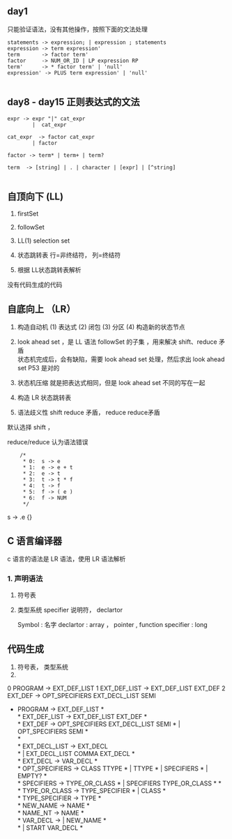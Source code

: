 

## day1
只能验证语法，没有其他操作，按照下面的文法处理
```
statements -> expression; | expression ; statements
expression -> term expression'
term       -> factor term'
factor     -> NUM_OR_ID | LP expression RP
term'      -> * factor term' | 'null'
expression' -> PLUS term expression' | 'null'


```

## day8 - day15 正则表达式的文法

```
expr -> expr "|" cat_expr 
        |  cat_expr

cat_expr  -> factor cat_expr
        | factor

factor -> term* | term+ | term?

term  -> [string] | . | character | [expr] | [^string]


```

## 自顶向下 (LL)

1. firstSet

2. followSet

3. LL(1) selection set 

4. 状态跳转表 行=非终结符， 列=终结符

5. 根据 LL状态跳转表解析

没有代码生成的代码  


## 自底向上 （LR）

1. 构造自动机
(1) 表达式
(2) 闭包
(3) 分区
(4) 构造新的状态节点


2. look ahead set   ，是 LL 语法 followSet 的子集 ，用来解决 shift、reduce 矛盾  
状态机完成后，会有缺陷，需要 look ahead set 处理，然后求出 look ahead set
P53 是对的

3. 状态机压缩
就是把表达式相同，但是 look ahead set 不同的写在一起

3. 构造 LR 状态跳转表

4. 语法歧义性  shift reduce 矛盾， reduce reduce矛盾

默认选择 shift ， 

reduce/reduce 认为语法错误





    	/*
    	 * 0:  s -> e
    	 * 1:  e -> e + t
    	 * 2:  e -> t
    	 * 3:  t -> t * f
    	 * 4:  t -> f
    	 * 5:  f -> ( e )
    	 * 6:  f -> NUM
    	 */


s -> .e {}



  

## C 语言编译器

c 语言的语法是  LR 语法，使用 LR 语法解析



### 1. 声明语法


1. 符号表
2. 类型系统   specifier 说明符， declartor 

   Symbol :  名字
   declartor :   array ， pointer  , function
   specifier :  long  


## 代码生成
1. 符号表， 类型系统
2. 






0 PROGRAM -> EXT_DEF_LIST
1 EXT_DEF_LIST -> EXT_DEF_LIST EXT_DEF
2 EXT_DEF -> OPT_SPECIFIERS EXT_DECL_LIST  SEMI

             
*  PROGRAM -> EXT_DEF_LIST
    	 *  
    	 *  EXT_DEF_LIST -> EXT_DEF_LIST EXT_DEF
    	 *  
    	 *  EXT_DEF -> OPT_SPECIFIERS EXT_DECL_LIST  SEMI 
    	 *             | OPT_SPECIFIERS SEMI
    	 *             
    	 *             
    	 *  EXT_DECL_LIST ->   EXT_DECL  
    	 *                   | EXT_DECL_LIST COMMA EXT_DECL
    	 *                   
    	 *  EXT_DECL -> VAR_DECL
    	 *  
    	 *  OPT_SPECIFIERS -> CLASS TTYPE
    	 *                   | TTYPE
    	 *                   | SPECIFIERS
    	 *                   | EMPTY?
    	 *                   
    	 *  SPECIFIERS -> TYPE_OR_CLASS
    	 *                | SPECIFIERS TYPE_OR_CLASS
    	 * 
    	 *           
    	 *  TYPE_OR_CLASS -> TYPE_SPECIFIER 
    	 *                   | CLASS
    	 *  
    	 *  TYPE_SPECIFIER ->  TYPE
    	 *                   
    	 *  NEW_NAME -> NAME
    	 *  
    	 *  NAME_NT -> NAME
    	 *  
    	 *  VAR_DECL -> | NEW_NAME
    	 *             
    	 *              | START VAR_DECL
    	 *              